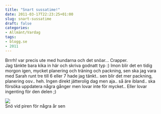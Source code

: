 ```yaml
---
title: "Snart sussatime!"
date: 2011-03-17T22:23:25+01:00
slug: snart-sussatime
draft: false
categories:
- Allmänt/Vardag
tags:
- blogg.se
- 2011
---
```

Brrrh! var precis ute med hundarna och det snöar... Crapper.  
Jag tänkte bara kika in här och skriva godnatt typ :) Imon blir det en tidig morgon igen, mycket planering och träning och packning, sen ska jag vara med Sarah runt tre till 6 eller 7 hade jag tänkt.. sen blir det mer packning, planering osv.. heh. Ingen direkt jätterolig dag men aja.. så äre ibland.. ska försöka uppdatera några gånger men lovar inte för mycket.. Eller lovar ingenting för den delen ;)  
  
![](/assets/images/blogg.se/hamnen-26mars2006-jpg_138163425.jpg)  
Snö vid piren för några år sen